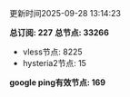 更新时间2025-09-28 13:14:23

**总订阅: 227**
**总节点: 33266**
- vless节点: 8225
- hysteria2节点: 15

**google ping有效节点: 169**
